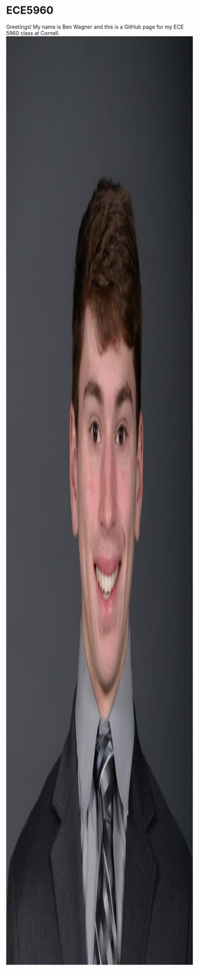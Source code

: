 # ECE5960
Greetings! My name is Ben Wagner and this is a GitHub page for my ECE 5960 class at Cornell.
<img src="https://github.com/bwagner2-git/ECE5960/blob/main/headshot.jpeg" height="2500" />

